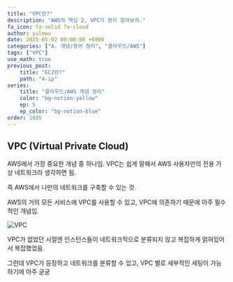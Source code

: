 ```yaml
---
title: "VPC란?"
description: "AWS의 핵심 2, VPC가 뭔지 알아보자."
fa_icon: fa-solid fa-cloud
author: yulmwu
date: 2025-05-02 00:00:00 +0900
categories: ["A. 개념/용어 정리", "클라우드/AWS"]
tags: ["VPC"]
use_math: true
previous_post: 
    title: "EC2란?"
    path: "4-ip"
series: 
    title: "클라우드/AWS 개념 정리"
    color: "bg-notion-yellow"
    ep: 5
    ep_color: "bg-notion-blue"
order: 1005
---
```


## VPC (Virtual Private Cloud)

AWS에서 가장 중요한 개념 중 하나임. VPC는 쉽게 말해서 AWS 사용자만의 전용 가상 네트워크라 생각하면 됨.

즉 AWS에서 나만의 네트워크를 구축할 수 있는 것.

AWS의 거의 모든 서비스에 VPC를 사용할 수 있고, VPC에 의존하기 때문에 아주 필수적인 개념임.

![VPC](https://scythe-snowplow-4f2.notion.site/image/attachment%3A839e5a79-6738-4f36-bfd2-a6980a5a3c34%3Aimage.png?table=block&id=1e27c27c-3ffb-80e8-82e9-fd6f7a2eef42&spaceId=f9a3130a-e956-4548-ada7-6ae50608d32b&width=2000&userId=&cache=v2)

VPC가 없었던 시절엔 인스턴스들이 네트워크적으로 분류되지 않고 복잡하게 얽혀있어서 복잡했었음.

그런데 VPC가 등장하고 네트워크를 분류할 수 있고, VPC 별로 세부적인 세팅이 가능하기에 아주 굳굳
